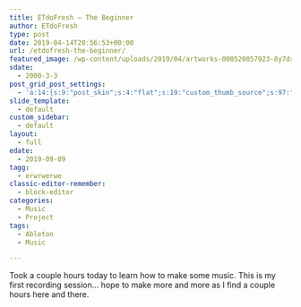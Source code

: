 ```yaml
---
title: ETdoFresh – The Beginner
author: ETdoFresh
type: post
date: 2019-04-14T20:56:53+00:00
url: /etdofresh-the-beginner/
featured_image: /wp-content/uploads/2019/04/artworks-000520057923-8y7dr4-t500x500.jpg
sdate:
  - 2000-3-3
post_grid_post_settings:
  - 'a:14:{s:9:"post_skin";s:4:"flat";s:19:"custom_thumb_source";s:97:"https://www.etdofresh.com/wp-content/plugins/post-grid/assets/frontend/css/images/placeholder.png";s:16:"thumb_custom_url";s:0:"";s:17:"font_awesome_icon";s:0:"";s:23:"font_awesome_icon_color";s:0:"";s:22:"font_awesome_icon_size";s:0:"";s:17:"custom_youtube_id";s:0:"";s:15:"custom_vimeo_id";s:0:"";s:21:"custom_dailymotion_id";s:0:"";s:14:"custom_mp3_url";s:0:"";s:20:"custom_soundcloud_id";s:0:"";s:16:"custom_video_MP4";s:0:"";s:16:"custom_video_OGV";s:0:"";s:17:"custom_video_WEBM";s:0:"";}'
slide_template:
  - default
custom_sidebar:
  - default
layout:
  - full
edate:
  - 2019-09-09
tagg:
  - erwrwerwe
classic-editor-remember:
  - block-editor
categories:
  - Music
  - Project
tags:
  - Ableton
  - Music

---
```

Took a couple hours today to learn how to make some music. This is my first recording session&#8230; hope to make more and more as I find a couple hours here and there.